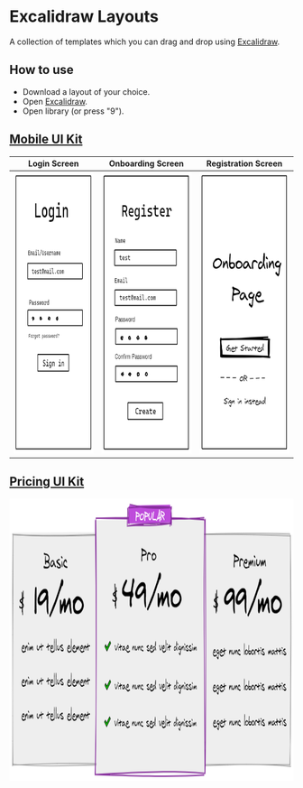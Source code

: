 # Excalidraw Layouts
A collection of templates which you can drag and drop using [Excalidraw](https://excalidraw.com/).

## How to use 

- Download a layout of your choice.
- Open [Excalidraw](https://excalidraw.com).
- Open library (or press "9").

## [Mobile UI Kit](mobile-kit.excalidrawlib)

| Login Screen | Onboarding Screen | Registration Screen |
| :---: | :---: | :---: |
| <img src="images/login-screen.jpg" height="500"> | <img src="images/reg-screen.jpg" height="500"> | <img src="images/onboarding-screen.jpg" height="500"> |

## [Pricing UI Kit](pricing-component.excalidrawlib)

<img src="images/pricing-component.jpg" height="500">

